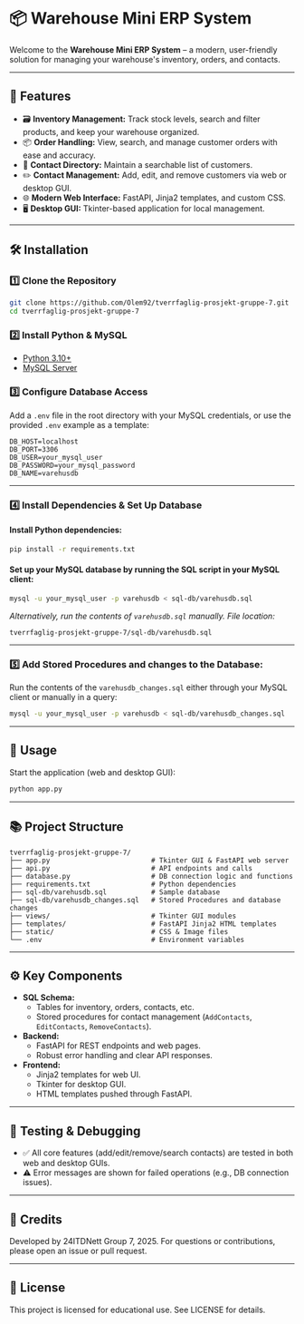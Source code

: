 # 📦 **Warehouse Mini ERP System**

Welcome to the **Warehouse Mini ERP System** – a modern, user-friendly solution for managing your warehouse's inventory, orders, and contacts.

---

## 🚀 **Features**

- 🗃️ **Inventory Management:** Track stock levels, search and filter products, and keep your warehouse organized.
- 📦 **Order Handling:** View, search, and manage customer orders with ease and accuracy.
- 📇 **Contact Directory:** Maintain a searchable list of customers.
- ✏️ **Contact Management:** Add, edit, and remove customers via web or desktop GUI.
- 🌐 **Modern Web Interface:** FastAPI, Jinja2 templates, and custom CSS.
- 🖥️ **Desktop GUI:** Tkinter-based application for local management.

---

## 🛠️ **Installation**

### 1️⃣ Clone the Repository

```bash
git clone https://github.com/Olem92/tverrfaglig-prosjekt-gruppe-7.git
cd tverrfaglig-prosjekt-gruppe-7
```

### 2️⃣ Install Python & MySQL

- [Python 3.10+](https://www.python.org/downloads/)
- [MySQL Server](https://dev.mysql.com/downloads/installer/)

### 3️⃣ Configure Database Access

Add a `.env` file in the root directory with your MySQL credentials, or use the provided `.env` example as a template:

```env
DB_HOST=localhost
DB_PORT=3306
DB_USER=your_mysql_user
DB_PASSWORD=your_mysql_password
DB_NAME=varehusdb
```

---

### 4️⃣ Install Dependencies & Set Up Database

#### Install Python dependencies:

```bash
pip install -r requirements.txt
```

#### Set up your MySQL database by running the SQL script in your MySQL client:

```bash
mysql -u your_mysql_user -p varehusdb < sql-db/varehusdb.sql
```

_Alternatively, run the contents of `varehusdb.sql` manually. File location:_
```
tverrfaglig-prosjekt-gruppe-7/sql-db/varehusdb.sql
```

---

### 5️⃣ Add Stored Procedures and changes to the Database:

Run the contents of the `varehusdb_changes.sql` either through your MySQL client or manually in a query:
```bash
mysql -u your_mysql_user -p varehusdb < sql-db/varehusdb_changes.sql
```

---

## 🏃 **Usage**

Start the application (web and desktop GUI):

```bash
python app.py
```

---

## 📚 **Project Structure**

```text
tverrfaglig-prosjekt-gruppe-7/
├── app.py                         # Tkinter GUI & FastAPI web server
├── api.py                         # API endpoints and calls
├── database.py                    # DB connection logic and functions
├── requirements.txt               # Python dependencies
├── sql-db/varehusdb.sql           # Sample database
├── sql-db/varehusdb_changes.sql   # Stored Procedures and database changes
├── views/                         # Tkinter GUI modules
├── templates/                     # FastAPI Jinja2 HTML templates
├── static/                        # CSS & Image files
└── .env                           # Environment variables
```

---

## ⚙️ **Key Components**

- **SQL Schema:**
  - Tables for inventory, orders, contacts, etc.
  - Stored procedures for contact management (`AddContacts`, `EditContacts`, `RemoveContacts`).
- **Backend:**
  - FastAPI for REST endpoints and web pages.
  - Robust error handling and clear API responses.
- **Frontend:**
  - Jinja2 templates for web UI.
  - Tkinter for desktop GUI.
  - HTML templates pushed through FastAPI.

---

## 🧪 **Testing & Debugging**

- ✅ All core features (add/edit/remove/search contacts) are tested in both web and desktop GUIs.
- ⚠️ Error messages are shown for failed operations (e.g., DB connection issues).

---

## 🤝 **Credits**

Developed by 24ITDNett Group 7, 2025. For questions or contributions, please open an issue or pull request.

---

## 📄 **License**

This project is licensed for educational use. See LICENSE for details.
